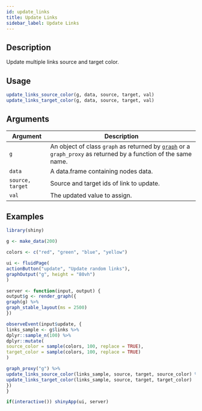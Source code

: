 ```yaml
---
id: update_links
title: Update Links
sidebar_label: Update Links
---
```


## Description

Update multiple links source and target color.


## Usage

```r
update_links_source_color(g, data, source, target, val)
update_links_target_color(g, data, source, target, val)
```


## Arguments

Argument      |Description
------------- |----------------
`g`     |     An object of class `graph` as returned by [`graph`](#graph) or a `graph_proxy`  as returned by a function of the same name.
`data`     |     A data.frame containing nodes data.
`source, target`     |     Source and target ids of link to update.
`val`     |     The updated value to assign.


## Examples

```r
library(shiny)

g <- make_data(200)

colors <- c("red", "green", "blue", "yellow")

ui <- fluidPage(
actionButton("update", "Update random links"),
graphOutput("g", height = "80vh")
)

server <- function(input, output) {
output$g <- render_graph({
graph(g) %>%
graph_stable_layout(ms = 2500)
})

observeEvent(input$update, {
links_sample <- g$links %>%
dplyr::sample_n(100) %>%
dplyr::mutate(
source_color = sample(colors, 100, replace = TRUE),
target_color = sample(colors, 100, replace = TRUE)
)

graph_proxy("g") %>%
update_links_source_color(links_sample, source, target, source_color) %>%
update_links_target_color(links_sample, source, target, target_color)
})
}

if(interactive()) shinyApp(ui, server)
```


